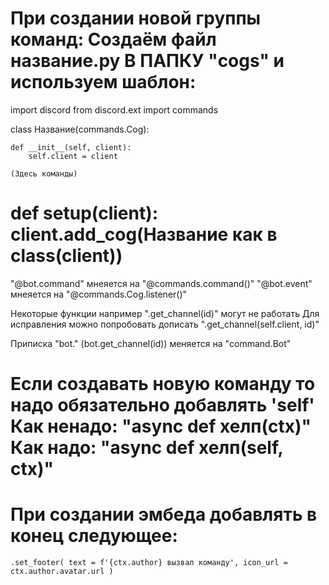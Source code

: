 При создании новой группы команд:
Создаём файл название.py В ПАПКУ "cogs" и используем шаблон:
============================================================================
import discord
from discord.ext import commands

class Название(commands.Cog):

    def __init__(self, client):
        self.client = client
    
    (Здесь команды)

def setup(client):
    client.add_cog(Название как в class(client))
============================================================================
"@bot.command" мнеяется на "@commands.command()"
"@bot.event" мнеяется на "@commands.Cog.listener()"

Некоторые функции например ".get_channel(id)" могут не работать
Для исправления можно попробовать дописать ".get_channel(self.client, id)"

Приписка "bot." (bot.get_channel(id)) меняется на "command.Bot"

Если создавать новую команду то надо обязательно добавлять 'self'
Как ненадо: "async def хелп(ctx)"
Как надо: "async def хелп(self, ctx)"
============================================================================
# При создании эмбеда добавлять в конец следующее:
`.set_footer(
            text = f'{ctx.author} вызвал команду',
            icon_url = ctx.author.avatar.url
        )`

